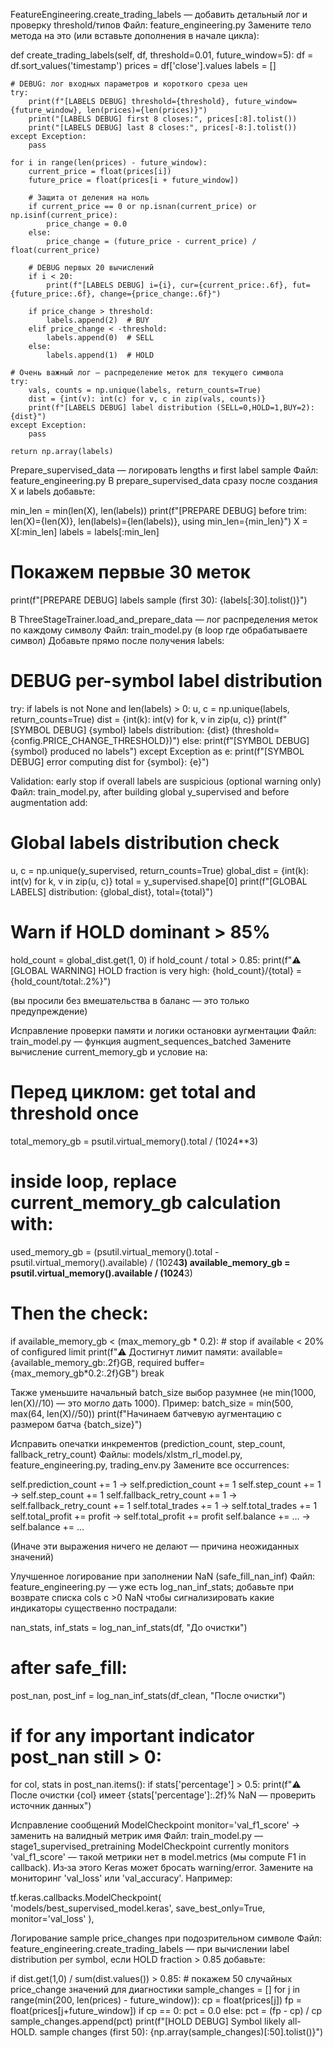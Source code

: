 
FeatureEngineering.create_trading_labels — добавить детальный лог и проверку threshold/типов
Файл: feature_engineering.py
Замените тело метода на это (или вставьте дополнения в начале цикла):

def create_trading_labels(self, df, threshold=0.01, future_window=5):
    df = df.sort_values('timestamp')
    prices = df['close'].values
    labels = []

    # DEBUG: лог входных параметров и короткого среза цен
    try:
        print(f"[LABELS DEBUG] threshold={threshold}, future_window={future_window}, len(prices)={len(prices)}")
        print("[LABELS DEBUG] first 8 closes:", prices[:8].tolist())
        print("[LABELS DEBUG] last 8 closes:", prices[-8:].tolist())
    except Exception:
        pass

    for i in range(len(prices) - future_window):
        current_price = float(prices[i])
        future_price = float(prices[i + future_window])

        # Защита от деления на ноль
        if current_price == 0 or np.isnan(current_price) or np.isinf(current_price):
            price_change = 0.0
        else:
            price_change = (future_price - current_price) / float(current_price)

        # DEBUG первых 20 вычислений
        if i < 20:
            print(f"[LABELS DEBUG] i={i}, cur={current_price:.6f}, fut={future_price:.6f}, change={price_change:.6f}")

        if price_change > threshold:
            labels.append(2)  # BUY
        elif price_change < -threshold:
            labels.append(0)  # SELL
        else:
            labels.append(1)  # HOLD

    # Очень важный лог — распределение меток для текущего символа
    try:
        vals, counts = np.unique(labels, return_counts=True)
        dist = {int(v): int(c) for v, c in zip(vals, counts)}
        print(f"[LABELS DEBUG] label distribution (SELL=0,HOLD=1,BUY=2): {dist}")
    except Exception:
        pass

    return np.array(labels)


Prepare_supervised_data — логировать lengths и first label sample
Файл: feature_engineering.py
В prepare_supervised_data сразу после создания X и labels добавьте:

min_len = min(len(X), len(labels))
print(f"[PREPARE DEBUG] before trim: len(X)={len(X)}, len(labels)={len(labels)}, using min_len={min_len}")
X = X[:min_len]
labels = labels[:min_len]
# Покажем первые 30 меток
print(f"[PREPARE DEBUG] labels sample (first 30): {labels[:30].tolist()}")


В ThreeStageTrainer.load_and_prepare_data — лог распределения меток по каждому символу
Файл: train_model.py (в loop где обрабатываете символ)
Добавьте прямо после получения labels:

# DEBUG per-symbol label distribution
try:
    if labels is not None and len(labels) > 0:
        u, c = np.unique(labels, return_counts=True)
        dist = {int(k): int(v) for k, v in zip(u, c)}
        print(f"[SYMBOL DEBUG] {symbol} labels distribution: {dist} (threshold={config.PRICE_CHANGE_THRESHOLD})")
    else:
        print(f"[SYMBOL DEBUG] {symbol} produced no labels")
except Exception as e:
    print(f"[SYMBOL DEBUG] error computing dist for {symbol}: {e}")


Validation: early stop if overall labels are suspicious (optional warning only)
Файл: train_model.py, after building global y_supervised and before augmentation add:

# Global labels distribution check
u, c = np.unique(y_supervised, return_counts=True)
global_dist = {int(k): int(v) for k, v in zip(u, c)}
total = y_supervised.shape[0]
print(f"[GLOBAL LABELS] distribution: {global_dist}, total={total}")
# Warn if HOLD dominant > 85%
hold_count = global_dist.get(1, 0)
if hold_count / total > 0.85:
    print(f"⚠️ [GLOBAL WARNING] HOLD fraction is very high: {hold_count}/{total} = {hold_count/total:.2%}")

(вы просили без вмешательства в баланс — это только предупреждение)

Исправление проверки памяти и логики остановки аугментации
Файл: train_model.py — функция augment_sequences_batched
Замените вычисление current_memory_gb и условие на:

# Перед циклом: get total and threshold once
total_memory_gb = psutil.virtual_memory().total / (1024**3)
# inside loop, replace current_memory_gb calculation with:
used_memory_gb = (psutil.virtual_memory().total - psutil.virtual_memory().available) / (1024**3)
available_memory_gb = psutil.virtual_memory().available / (1024**3)
# Then the check:
if available_memory_gb < (max_memory_gb * 0.2):  # stop if available < 20% of configured limit
    print(f"⚠️ Достигнут лимит памяти: available={available_memory_gb:.2f}GB, required buffer={max_memory_gb*0.2:.2f}GB")
    break

Также уменьшите начальный batch_size выбор разумнее (не min(1000, len(X)//10) — это могло дать 1000). Пример:
batch_size = min(500, max(64, len(X)//50))
print(f"Начинаем батчевую аугментацию с размером батча {batch_size}")


Исправить опечатки инкрементов (prediction_count, step_count, fallback_retry_count)
Файлы: models/xlstm_rl_model.py, feature_engineering.py, trading_env.py
Замените все occurrences:


self.prediction_count += 1  → self.prediction_count += 1
self.step_count += 1 → self.step_count += 1
self.fallback_retry_count += 1 → self.fallback_retry_count += 1
self.total_trades += 1 → self.total_trades += 1
self.total_profit += profit → self.total_profit += profit
self.balance += ... → self.balance += ...

(Иначе эти выражения ничего не делают — причина неожиданных значений)

Улучшенное логирование при заполнении NaN (safe_fill_nan_inf)
Файл: feature_engineering.py — уже есть log_nan_inf_stats; добавьте при возврате списка cols с >0 NaN чтобы сигнализировать какие индикаторы существенно пострадали:

nan_stats, inf_stats = log_nan_inf_stats(df, "До очистки")
# after safe_fill:
post_nan, post_inf = log_nan_inf_stats(df_clean, "После очистки")
# if for any important indicator post_nan still > 0:
for col, stats in post_nan.items():
    if stats['percentage'] > 0.5:
        print(f"⚠️ После очистки {col} имеет {stats['percentage']:.2f}% NaN — проверить источник данных")


Исправление сообщений ModelCheckpoint monitor='val_f1_score' → заменить на валидный метрик имя
Файл: train_model.py — stage1_supervised_pretraining
ModelCheckpoint currently monitors 'val_f1_score' — такой метрики нет в model.metrics (мы compute F1 in callback). Из‑за этого Keras может бросать warning/error. Замените на мониторинг 'val_loss' или 'val_accuracy'. Например:

tf.keras.callbacks.ModelCheckpoint(
    'models/best_supervised_model.keras',
    save_best_only=True,
    monitor='val_loss'
),


Логирование sample price_changes при подозрительном символе
Файл: feature_engineering.create_trading_labels — при вычислении label distribution per symbol, если HOLD fraction > 0.85 добавьте:

if dist.get(1,0) / sum(dist.values()) > 0.85:
    # покажем 50 случайных price_change значений для диагностики
    sample_changes = []
    for j in range(min(200, len(prices) - future_window)):
        cp = float(prices[j])
        fp = float(prices[j+future_window])
        if cp == 0:
            pct = 0.0
        else:
            pct = (fp - cp) / cp
        sample_changes.append(pct)
    print(f"[HOLD DEBUG] Symbol likely all-HOLD. sample changes (first 50): {np.array(sample_changes)[:50].tolist()}")

